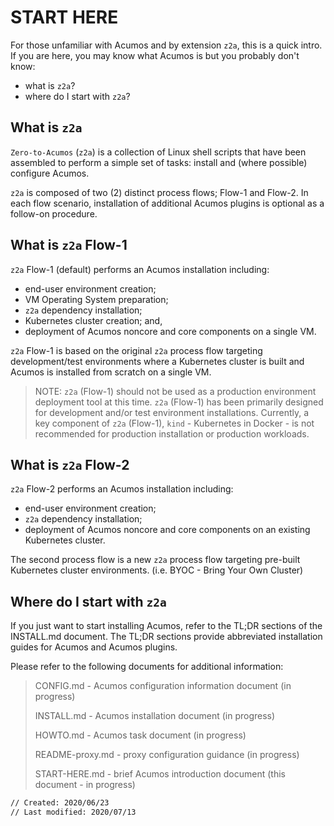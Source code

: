 <!---
.. ===============LICENSE_START=======================================================
.. Acumos CC-BY-4.0
.. ===================================================================================
.. Copyright (C) 2018 AT&T Intellectual Property & Tech Mahindra. All rights reserved.
.. ===================================================================================
.. This Acumos documentation file is distributed by AT&T and Tech Mahindra
.. under the Creative Commons Attribution 4.0 International License (the "License");
.. you may not use this file except in compliance with the License.
.. You may obtain a copy of the License at
..
..      http://creativecommons.org/licenses/by/4.0
..
.. This file is distributed on an "AS IS" BASIS,
.. WITHOUT WARRANTIES OR CONDITIONS OF ANY KIND, either express or implied.
.. See the License for the specific language governing permissions and
.. limitations under the License.
.. ===============LICENSE_END=========================================================
-->

# START HERE

For those unfamiliar with Acumos and by extension `z2a`, this is a quick intro.
If you are here, you may know what Acumos is but you probably don't know:

* what is `z2a`?
* where do I start with `z2a`?

## What is `z2a`

`Zero-to-Acumos` (`z2a`) is a collection of Linux shell scripts that have been assembled to perform a simple set of tasks:  install and (where possible) configure Acumos.

`z2a` is composed of two (2) distinct process flows; Flow-1 and Flow-2. In each flow scenario, installation of additional Acumos plugins is optional as a follow-on procedure.

## What is `z2a` Flow-1

`z2a` Flow-1 (default) performs an Acumos installation including:

* end-user environment creation;
* VM Operating System preparation;
* `z2a` dependency installation;
* Kubernetes cluster creation; and,
* deployment of Acumos noncore and core components on a single VM.

`z2a` Flow-1 is based on the original `z2a` process flow targeting development/test environments where a Kubernetes cluster is built and Acumos is installed from scratch on a single VM.

>NOTE: `z2a` (Flow-1) should not be used as a production environment deployment tool at this time.  `z2a` (Flow-1) has been primarily designed for development and/or test environment installations.  Currently, a key component of `z2a` (Flow-1), `kind` -  Kubernetes in Docker - is not recommended for production installation or production workloads.

## What is `z2a` Flow-2

`z2a` Flow-2 performs an Acumos installation including:

* end-user environment creation;
* `z2a` dependency installation;
* deployment of Acumos noncore and core components on an existing Kubernetes cluster.

The second process flow is a new `z2a` process flow targeting pre-built Kubernetes cluster environments. (i.e. BYOC - Bring Your Own Cluster)

## Where do I start with `z2a`

If you just want to start installing Acumos, refer to the TL;DR sections of the INSTALL.md document. The TL;DR sections provide abbreviated installation guides for Acumos and Acumos plugins.

Please refer to the following documents for additional information:

> CONFIG.md   - Acumos configuration information document (in progress)
>
> INSTALL.md  - Acumos installation document (in progress)
>
> HOWTO.md    - Acumos task document (in progress)
>
> README-proxy.md - proxy configuration guidance (in progress)
>
> START-HERE.md - brief Acumos introduction document (this document - in progress)

```sh
// Created: 2020/06/23
// Last modified: 2020/07/13
```

